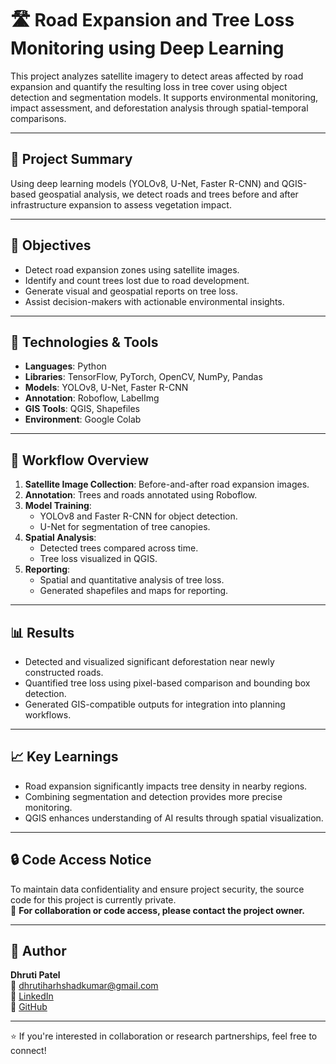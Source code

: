 # 🛣️ Road Expansion and Tree Loss Monitoring using Deep Learning

This project analyzes satellite imagery to detect areas affected by road expansion and quantify the resulting loss in tree cover using object detection and segmentation models. It supports environmental monitoring, impact assessment, and deforestation analysis through spatial-temporal comparisons.

---

## 📌 Project Summary

Using deep learning models (YOLOv8, U-Net, Faster R-CNN) and QGIS-based geospatial analysis, we detect roads and trees before and after infrastructure expansion to assess vegetation impact.

---

## 🎯 Objectives

- Detect road expansion zones using satellite images.
- Identify and count trees lost due to road development.
- Generate visual and geospatial reports on tree loss.
- Assist decision-makers with actionable environmental insights.

---

## 🧰 Technologies & Tools

- **Languages**: Python  
- **Libraries**: TensorFlow, PyTorch, OpenCV, NumPy, Pandas  
- **Models**: YOLOv8, U-Net, Faster R-CNN  
- **Annotation**: Roboflow, LabelImg  
- **GIS Tools**: QGIS, Shapefiles  
- **Environment**: Google Colab  

---

## 🔁 Workflow Overview

1. **Satellite Image Collection**: Before-and-after road expansion images.
2. **Annotation**: Trees and roads annotated using Roboflow.
3. **Model Training**:
   - YOLOv8 and Faster R-CNN for object detection.
   - U-Net for segmentation of tree canopies.
4. **Spatial Analysis**:
   - Detected trees compared across time.
   - Tree loss visualized in QGIS.
5. **Reporting**:
   - Spatial and quantitative analysis of tree loss.
   - Generated shapefiles and maps for reporting.

---

## 📊 Results

- Detected and visualized significant deforestation near newly constructed roads.
- Quantified tree loss using pixel-based comparison and bounding box detection.
- Generated GIS-compatible outputs for integration into planning workflows.

---

## 📈 Key Learnings

- Road expansion significantly impacts tree density in nearby regions.
- Combining segmentation and detection provides more precise monitoring.
- QGIS enhances understanding of AI results through spatial visualization.

---

## 🔒 Code Access Notice

To maintain data confidentiality and ensure project security, the source code for this project is currently private.  
📩 **For collaboration or code access, please contact the project owner.**

---

## 👤 Author

**Dhruti Patel**  
📧 dhrutiharhshadkumar@gmail.com  
🔗 [LinkedIn](https://www.linkedin.com/in/dhruti-p-)  
🐙 [GitHub](https://github.com/dhrutipatel18)

---

⭐ If you're interested in collaboration or research partnerships, feel free to connect!

